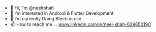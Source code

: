 - 👋 Hi, I’m @neelrshah
- 👀 I’m interested in Android & Flutter Development
- 🌱 I’m currently Doing Btech in cse 
- 📫 How to reach me ... www.linkedin.com/in/neel-shah-029650190 

<!---
neelrshah/neelrshah is a ✨ special ✨ repository because its `README.md` (this file) appears on your GitHub profile.
You can click the Preview link to take a look at your changes.
--->
